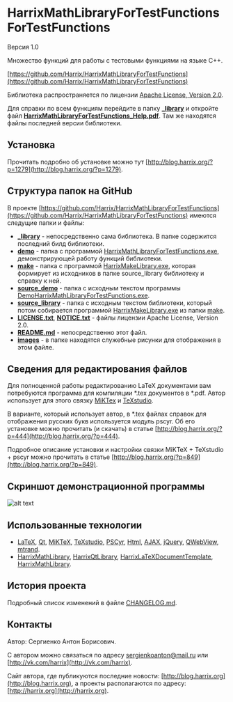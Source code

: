 HarrixMathLibraryForTestFunctionsForTestFunctions
=================================================

Версия 1.0

Множество функций для работы с тестовыми функциями на языке C++.

[https://github.com/Harrix/HarrixMathLibraryForTestFunctions](https://github.com/Harrix/HarrixMathLibraryForTestFunctions)

Библиотека распространяется по лицензии [Apache License, Version 2.0](https://github.com/Harrix/HarrixMathLibraryForTestFunctionsForTestFunctions/blob/master/LICENSE.txt).

Для справки по всем функциям перейдите в папку [**_library**](https://github.com/Harrix/HarrixMathLibraryForTestFunctionsForTestFunctions/blob/master/_library) и откройте файл [**HarrixMathLibraryForTestFunctions_Help.pdf**](https://github.com/Harrix/HarrixMathLibraryForTestFunctionsForTestFunctions/blob/master/_library/HarrixMathLibraryForTestFunctions_Help.pdf). Там же находятся файлы последней версии библиотеки.

Установка
---------

Прочитать подробно об установке можно тут [http://blog.harrix.org/?p=1279](http://blog.harrix.org/?p=1279).

Структура папок на GitHub
-------------------------

В проекте [https://github.com/Harrix/HarrixMathLibraryForTestFunctions](https://github.com/Harrix/HarrixMathLibraryForTestFunctions) имеются следущие папки и файлы:

 * [**_library**](https://github.com/Harrix/HarrixMathLibraryForTestFunctionsForTestFunctions/blob/master/_library) - непосредственно сама библиотека. В папке содержится последний билд библиотеки.
 * [**demo**](https://github.com/Harrix/HarrixMathLibraryForTestFunctionsForTestFunctions/blob/master/demo) - папка с программой [HarrixMathLibraryForTestFunctions.exe](https://github.com/Harrix/HarrixMathLibraryForTestFunctionsForTestFunctions/blob/master/demo/HarrixMathLibraryForTestFunctions.exe), демонстрирующей работу функций библиотеки.
 * [**make**](https://github.com/Harrix/HarrixMathLibraryForTestFunctionsForTestFunctions/blob/master/make) - папка с программой [HarrixMakeLibrary.exe](https://github.com/Harrix/HarrixMathLibraryForTestFunctionsForTestFunctions/blob/master/make/HarrixMakeLibrary.exe), которая формирует из исходников в папке source_library библиотеку и справку к ней.
 * [**source_demo**](https://github.com/Harrix/HarrixMathLibraryForTestFunctionsForTestFunctions/blob/master/source_demo) - папка с исходным текстом программы [DemoHarrixMathLibraryForTestFunctions.exe](https://github.com/Harrix/HarrixMathLibraryForTestFunctionsForTestFunctions/blob/master/demo/HarrixMathLibraryForTestFunctions.exe).
 * [**source_library**](https://github.com/Harrix/HarrixMathLibraryForTestFunctionsForTestFunctions/blob/master/source_library) - папка с исходным текстом библиотеки, который потом собирается программой [HarrixMakeLibrary.exe](https://github.com/Harrix/HarrixMathLibraryForTestFunctionsForTestFunctions/blob/master/make/HarrixMakeLibrary.exe) из папки [make](https://github.com/Harrix/HarrixMathLibraryForTestFunctionsForTestFunctions/blob/master/make).
 * [**LICENSE.txt**](https://github.com/Harrix/HarrixMathLibraryForTestFunctionsForTestFunctions/blob/master/LICENSE.txt), [**NOTICE.txt**](https://github.com/Harrix/HarrixMathLibraryForTestFunctionsForTestFunctions/blob/master/NOTICE.txt) - файлы лицензии Apache License, Version 2.0.
 * [**README.md**](https://github.com/Harrix/HarrixMathLibraryForTestFunctionsForTestFunctions/blob/master/README.md) - непосредственно этот файл.
 * [**images**](https://github.com/Harrix/HarrixMathLibraryForTestFunctionsForTestFunctions/blob/master/images) - в папке находятся служебные рисунки для отображения в этом файле.
 
Сведения для редактирования файлов
----------------------------------

Для полноценной работы редактированию LaTeX документами вам потребуются программа для компиляции \*.tex документов в \*.pdf. Автор использует для этого связку [MiKTex](http://www.miktex.org/) и [TeXstudio](http://texstudio.sourceforge.net/). 

В варианте, который использует автор, в \*.tex файлах справок для отображения русских букв используется модуль pscyr. Об его установке можно прочитать (и скачать) в статье [http://blog.harrix.org/?p=444](http://blog.harrix.org/?p=444).

Подробное описание установки и настройки связки MiKTeX + TeXstudio + pscyr можно прочитать в статье [http://blog.harrix.org/?p=849](http://blog.harrix.org/?p=849).

Скриншот демонстрационной программы
------------------------------------

![alt text](https://raw.github.com/Harrix/HarrixMathLibraryForTestFunctionsForTestFunctions/master/images/demo.png "Пример работы программы демонстрации")

Использованные технологии
-------------------------

- [LaTeX](http://ru.wikipedia.org/wiki/LaTeX), [Qt](http://qt-project.org/), [MiKTeX](http://miktex.org/), [TeXstudio](http://texstudio.sourceforge.net/), [PSCyr]([http://blog.harrix.org/?p=444](http://blog.harrix.org/?p=444)), [Html](http://ru.wikipedia.org/wiki/HTML), [AJAX](http://ru.wikipedia.org/wiki/AJAX), [jQuery](http://jquery.com/), [QWebView](http://qt-project.org/doc/qt-5/qwebview.html), [mtrand](http://www.bedaux.net/mtrand/).
- [HarrixMathLibrary](https://github.com/Harrix/HarrixMathLibrary), [HarrixQtLibrary](https://github.com/Harrix/HarrixQtLibrary), [HarrixLaTeXDocumentTemplate](https://github.com/Harrix/HarrixMakeLibrary), [HarrixMathLibrary](https://github.com/Harrix/HarrixMakeLibrary).
 
История проекта
---------------

Подробный список изменений в файле [CHANGELOG.md](https://github.com/Harrix/HarrixMathLibraryForTestFunctionsForTestFunctions/blob/master/CHANGELOG.md).

Контакты
--------

Автор: Сергиенко Антон Борисович.

С автором можно связаться по адресу [sergienkoanton@mail.ru](mailto:sergienkoanton@mail.ru) или  [http://vk.com/harrix](http://vk.com/harrix).

Сайт автора, где публикуются последние новости: [http://blog.harrix.org](http://blog.harrix.org), а проекты располагаются по адресу: [http://harrix.org](http://harrix.org).
